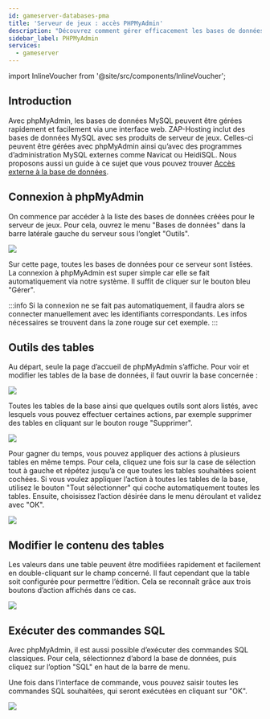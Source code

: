 ```yaml
---
id: gameserver-databases-pma
title: 'Serveur de jeux : accès PHPMyAdmin'
description: "Découvrez comment gérer efficacement les bases de données MySQL avec phpMyAdmin sur les serveurs de jeux ZAP-Hosting pour un contrôle fluide des bases de données → En savoir plus maintenant"
sidebar_label: PHPMyAdmin
services:
  - gameserver
---
```


import InlineVoucher from '@site/src/components/InlineVoucher';

## Introduction

Avec phpMyAdmin, les bases de données MySQL peuvent être gérées rapidement et facilement via une interface web. ZAP-Hosting inclut des bases de données MySQL avec ses produits de serveur de jeux. Celles-ci peuvent être gérées avec phpMyAdmin ainsi qu’avec des programmes d’administration MySQL externes comme Navicat ou HeidiSQL. Nous proposons aussi un guide à ce sujet que vous pouvez trouver [Accès externe à la base de données](gameserver-database-external-access.md).

<InlineVoucher />

## Connexion à phpMyAdmin

On commence par accéder à la liste des bases de données créées pour le serveur de jeux. Pour cela, ouvrez le menu "Bases de données" dans la barre latérale gauche du serveur sous l’onglet "Outils".

![](https://screensaver01.zap-hosting.com/index.php/s/ay9X6jBsCRWYdDB/preview)

Sur cette page, toutes les bases de données pour ce serveur sont listées. La connexion à phpMyAdmin est super simple car elle se fait automatiquement via notre système. Il suffit de cliquer sur le bouton bleu "Gérer".

:::info
Si la connexion ne se fait pas automatiquement, il faudra alors se connecter manuellement avec les identifiants correspondants. Les infos nécessaires se trouvent dans la zone rouge sur cet exemple.
:::


## Outils des tables

Au départ, seule la page d’accueil de phpMyAdmin s’affiche. Pour voir et modifier les tables de la base de données, il faut ouvrir la base concernée :

![](https://screensaver01.zap-hosting.com/index.php/s/DFTDGKm47ngaB9R/preview)

Toutes les tables de la base ainsi que quelques outils sont alors listés, avec lesquels vous pouvez effectuer certaines actions, par exemple supprimer des tables en cliquant sur le bouton rouge "Supprimer".

![](https://screensaver01.zap-hosting.com/index.php/s/dkPqEj5xgQoHgHD/preview)

Pour gagner du temps, vous pouvez appliquer des actions à plusieurs tables en même temps. Pour cela, cliquez une fois sur la case de sélection tout à gauche et répétez jusqu’à ce que toutes les tables souhaitées soient cochées. Si vous voulez appliquer l’action à toutes les tables de la base, utilisez le bouton "Tout sélectionner" qui coche automatiquement toutes les tables. Ensuite, choisissez l’action désirée dans le menu déroulant et validez avec "OK".

![](https://screensaver01.zap-hosting.com/index.php/s/Qip8TDLbeezT67F/preview)


## Modifier le contenu des tables

Les valeurs dans une table peuvent être modifiées rapidement et facilement en double-cliquant sur le champ concerné. Il faut cependant que la table soit configurée pour permettre l’édition. Cela se reconnaît grâce aux trois boutons d’action affichés dans ce cas.

![](https://screensaver01.zap-hosting.com/index.php/s/H7twJagPyR7L66w/preview)


## Exécuter des commandes SQL

Avec phpMyAdmin, il est aussi possible d’exécuter des commandes SQL classiques. Pour cela, sélectionnez d’abord la base de données, puis cliquez sur l’option "SQL" en haut de la barre de menu.

Une fois dans l’interface de commande, vous pouvez saisir toutes les commandes SQL souhaitées, qui seront exécutées en cliquant sur "OK".

![](https://screensaver01.zap-hosting.com/index.php/s/jJcmLGcXAfxQgkH/preview)

<InlineVoucher />